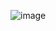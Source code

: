 ![image](https://github.com/Selipearantes/desafio-2/assets/146665830/75b7ae3e-ce36-4dcf-a0d7-bd3dc1bf7725)
